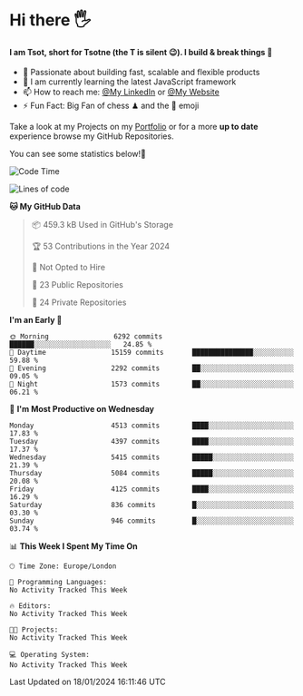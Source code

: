 # Hi there :raised_hand_with_fingers_splayed:
#### I am Tsot, short for Tsotne (the T is silent :wink:). I build & break things :space_invader:
- :telescope: Passionate about building fast, scalable and flexible products
- :seedling: I am currently learning the latest JavaScript framework 
- :mailbox: How to reach me: [@My LinkedIn](https://www.linkedin.com/in/tsotne-gvadzabia/) or [@My Website](https://tsotne.co.uk/contact)
- :zap: Fun Fact: Big Fan of chess ♟ and the 👾 emoji

Take a look at my Projects on my [Portfolio](https://tsotne.co.uk/) or for a more **up to date** experience browse my GitHub Repositories.

You can see some statistics below!:space_invader:
<!--START_SECTION:waka-->
![Code Time](http://img.shields.io/badge/Code%20Time-761%20hrs%202%20mins-blue)

![Lines of code](https://img.shields.io/badge/From%20Hello%20World%20I%27ve%20Written-9.3%20million%20lines%20of%20code-blue)

**🐱 My GitHub Data** 

> 📦 459.3 kB Used in GitHub's Storage 
 > 
> 🏆 53 Contributions in the Year 2024
 > 
> 🚫 Not Opted to Hire
 > 
> 📜 23 Public Repositories 
 > 
> 🔑 24 Private Repositories 
 > 
**I'm an Early 🐤** 

```text
🌞 Morning                6292 commits        ██████░░░░░░░░░░░░░░░░░░░   24.85 % 
🌆 Daytime                15159 commits       ███████████████░░░░░░░░░░   59.88 % 
🌃 Evening                2292 commits        ██░░░░░░░░░░░░░░░░░░░░░░░   09.05 % 
🌙 Night                  1573 commits        ██░░░░░░░░░░░░░░░░░░░░░░░   06.21 % 
```
📅 **I'm Most Productive on Wednesday** 

```text
Monday                   4513 commits        ████░░░░░░░░░░░░░░░░░░░░░   17.83 % 
Tuesday                  4397 commits        ████░░░░░░░░░░░░░░░░░░░░░   17.37 % 
Wednesday                5415 commits        █████░░░░░░░░░░░░░░░░░░░░   21.39 % 
Thursday                 5084 commits        █████░░░░░░░░░░░░░░░░░░░░   20.08 % 
Friday                   4125 commits        ████░░░░░░░░░░░░░░░░░░░░░   16.29 % 
Saturday                 836 commits         █░░░░░░░░░░░░░░░░░░░░░░░░   03.30 % 
Sunday                   946 commits         █░░░░░░░░░░░░░░░░░░░░░░░░   03.74 % 
```


📊 **This Week I Spent My Time On** 

```text
🕑︎ Time Zone: Europe/London

💬 Programming Languages: 
No Activity Tracked This Week

🔥 Editors: 
No Activity Tracked This Week

🐱‍💻 Projects: 
No Activity Tracked This Week

💻 Operating System: 
No Activity Tracked This Week
```


 Last Updated on 18/01/2024 16:11:46 UTC
<!--END_SECTION:waka-->
